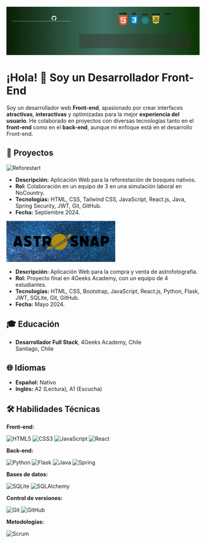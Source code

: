 
![GIF Header](./header.gif)
# ¡Hola! 👋 Soy un **Desarrollador Front-End**

Soy un desarrollador web **Front-end**, apasionado por crear interfaces **atractivas**, **interactivas** y optimizadas para la mejor **experiencia del usuario**. He colaborado en proyectos con diversas tecnologías tanto en el **front-end** como en el **back-end**, aunque mi enfoque está en el desarrollo Front-end.


## 🚀 Proyectos

![Reforestart](./Reforestar-logo.png)

- **Descripción:** Aplicación Web para la reforestación de bosques nativos. 
- **Rol:** Colaboración en un equipo de 3 en una simulación laboral en NoCountry.
- **Tecnologías:** HTML, CSS, Tailwind CSS, JavaScript, React.js, Java, Spring Security, JWT, Git, GitHub.
- **Fecha:** Septiembre 2024.

![Astronap](./Astronap-logo.png)
- **Descripción:** Aplicación Web para la compra y venta de astrofotografía.
- **Rol:** Proyecto final en 4Geeks Academy, con un equipo de 4 estudiantes.
- **Tecnologías:** HTML, CSS, Bootstrap, JavaScript, React.js, Python, Flask, JWT, SQLite, Git, GitHub.
- **Fecha:** Mayo 2024.



## 🎓 Educación

- **Desarrollador Full Stack**, 4Geeks Academy, Chile  
  Santiago, Chile

## 🌐 Idiomas
- **Español:** Nativo
- **Inglés:** A2 (Lectura), A1 (Escucha)

## 🛠️ Habilidades Técnicas

**Front-end:**

![HTML5](https://img.shields.io/badge/-HTML5-E34F26?logo=html5&logoColor=white&style=flat)
![CSS3](https://img.shields.io/badge/-CSS3-1572B6?logo=css3&logoColor=white&style=flat)
![JavaScript](https://img.shields.io/badge/-JavaScript-F7DF1E?logo=javascript&logoColor=black&style=flat)
![React](https://img.shields.io/badge/-React-61DAFB?logo=react&logoColor=black&style=flat)

**Back-end:**

![Python](https://img.shields.io/badge/-Python-3776AB?logo=python&logoColor=white&style=flat)
![Flask](https://img.shields.io/badge/-Flask-000000?logo=flask&logoColor=white&style=flat)
![Java](https://img.shields.io/badge/-Java-007396?logo=java&logoColor=white&style=flat)
![Spring](https://img.shields.io/badge/-Spring-6DB33F?logo=spring&logoColor=white&style=flat)

**Bases de datos:**

![SQLite](https://img.shields.io/badge/-SQLite-003B57?logo=sqlite&logoColor=white&style=flat)
![SQLAlchemy](https://img.shields.io/badge/-SQLAlchemy-323232?logo=sqlalchemy&logoColor=white&style=flat)

**Control de versiones:**

![Git](https://img.shields.io/badge/-Git-F05032?logo=git&logoColor=white&style=flat)
![GitHub](https://img.shields.io/badge/-GitHub-181717?logo=github&logoColor=white&style=flat)

**Metodologías:**

![Scrum](https://img.shields.io/badge/-Scrum-6DB33F?logo=scrumalliance&logoColor=white&style=flat)


<!--
**tonycq/tonycq** is a ✨ _special_ ✨ repository because its `README.md` (this file) appears on your GitHub profile.

Here are some ideas to get you started:

- 🔭 I’m currently working on ...
- 🌱 I’m currently learning ...
- 👯 I’m looking to collaborate on ...
- 🤔 I’m looking for help with ...
- 💬 Ask me about ...
- 📫 How to reach me: ...
- 😄 Pronouns: ...
- ⚡ Fun fact: ...
-->
